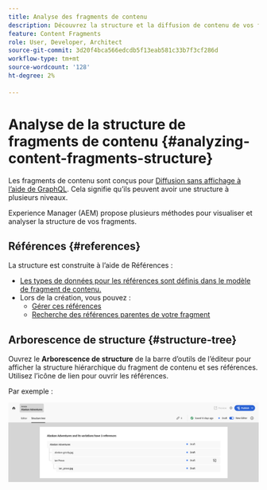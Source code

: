 ```yaml
---
title: Analyse des fragments de contenu
description: Découvrez la structure et la diffusion de contenu de vos fragments de contenu. Cela permet d’assurer la diffusion sans interface utilisateur et la création de pages.
feature: Content Fragments
role: User, Developer, Architect
source-git-commit: 3d20f4bca566edcdb5f13eab581c33b7f3cf286d
workflow-type: tm+mt
source-wordcount: '128'
ht-degree: 2%

---
```



# Analyse de la structure de fragments de contenu {#analyzing-content-fragments-structure}

Les fragments de contenu sont conçus pour [Diffusion sans affichage à l’aide de GraphQL](/help/sites-cloud/administering/content-fragments/content-delivery-with-graphql.md). Cela signifie qu’ils peuvent avoir une structure à plusieurs niveaux.

Experience Manager (AEM) propose plusieurs méthodes pour visualiser et analyser la structure de vos fragments.

## Références {#references}

La structure est construite à l’aide de Références :

* [Les types de données pour les références sont définis dans le modèle de fragment de contenu.](/help/sites-cloud/administering/content-fragments/content-fragment-models.md#using-references-to-form-nested-content)
* Lors de la création, vous pouvez :
   * [Gérer ces références](/help/sites-cloud/administering/content-fragments/authoring.md##manage-references)
   * [Recherche des références parentes de votre fragment](/help/sites-cloud/administering/content-fragments/managing.md#parent-references-fragment)

## Arborescence de structure {#structure-tree}

Ouvrez le **Arborescence de structure** de la barre d’outils de l’éditeur pour afficher la structure hiérarchique du fragment de contenu et ses références. Utilisez l’icône de lien pour ouvrir les références.

Par exemple :

![Éditeur de fragment de contenu - Arborescence de structure](assets/cf-authoring-structure-tree.png)